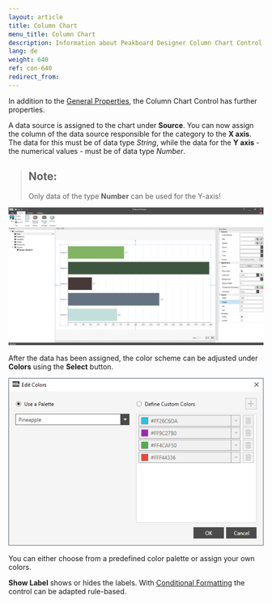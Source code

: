 ```yaml
---
layout: article
title: Column Chart
menu_title: Column Chart
description: Information about Peakboard Designer Column Chart Control.
lang: de
weight: 640
ref: con-640
redirect_from:
---
```

In addition to the [General Properties](https://help.peakboard.com/controls/en-general-properties.html),  the Column Chart Control has further properties.

A data source is assigned to the chart under **Source**.
You can now assign the column of the data source responsible for the category to the **X axis**.
The data for this must be of data type *String*, while the data for the **Y axis** - the numerical values - must be of data type *Number*.

> ## Note:
>
> Only data of the type **Number** can be used for the Y-axis!

![Column Chart](/assets/images/Controls/barchart/barchart01.png)

After the data has been assigned, the color scheme can be adjusted under **Colors** using the **Select** button.

![Column Chart Color](/assets/images/Controls/barchart/barchart02.png)

You can either choose from a predefined color palette or assign your own colors.

**Show Label** shows or hides the labels.
With [Conditional Formatting](/controls/en-cf.html) the control can be adapted rule-based.